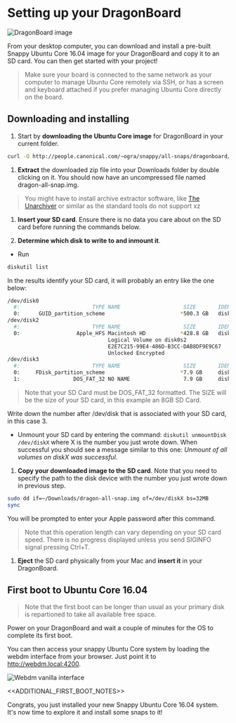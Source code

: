 # Setting up your DragonBoard

![DragonBoard image](https://raw.githubusercontent.com/ubuntu-core/snappy-dev-website/master/src/img/devices/dragonboard.png "DragonBoard image")

From your desktop computer, you can download and install a pre-built Snappy Ubuntu Core 16.04 image for your DragonBoard and copy it to an SD card. You can then get started with your project!

> Make sure your board is connected to the same network as your computer to manage Ubuntu Core remotely via SSH, or has a screen and keyboard attached if you prefer managing Ubuntu Core directly on the board.

## Downloading and installing

1. Start by **downloading the Ubuntu Core image** for DragonBoard in your current folder.
```sh
curl -O http://people.canonical.com/~ogra/snappy/all-snaps/dragonboard/dragon-all-snap.img.xz
```

1. **Extract** the downloaded zip file into your Downloads folder by double clicking on it. You should now have an uncompressed file named dragon-all-snap.img.
> You might have to install archive extractor software, like [The Unarchiver](https://itunes.apple.com/gb/app/the-unarchiver/id425424353?mt=12) or similar as the standard tools do not support xz

1. **Insert your SD card**. Ensure there is no data you care about on the SD card before running the commands below.

1. **Determine which disk to write to and inmount it**.
 * Run
```sh
diskutil list
```
 In the results identify your SD card, it will probably an entry like the one below:
```sh
/dev/disk0
  #:                       TYPE NAME                    SIZE       IDENTIFIER
  0:      GUID_partition_scheme                        *500.3 GB   disk0
/dev/disk2
  #:                       TYPE NAME                    SIZE       IDENTIFIER
  0:                  Apple_HFS Macintosh HD           *428.8 GB   disk1
                                Logical Volume on disk0s2
                                E2E7C215-99E4-486D-B3CC-DAB8DF9E9C67
                                Unlocked Encrypted
/dev/disk3
  #:                       TYPE NAME                    SIZE       IDENTIFIER
  0:     FDisk_partition_scheme                        *7.9 GB     disk3
  1:                 DOS_FAT_32 NO NAME                 7.9 GB     disk3s1
```
 > Note that your SD Card must be DOS_FAT_32 formatted. The SIZE will be the size of your SD card, in this example an 8GB SD Card.

 Write down the number after /dev/disk that is associated with your SD card, in this case 3.

 * Unmount your SD card by entering the command:
 `diskutil unmountDisk /dev/diskX` where X is the number you just wrote down. When successful you should see a message similar to this one: *Unmount of all volumes on diskX was successful*.

1. **Copy your downloaded image to the SD card**. Note that you need to specify the path to the disk device with the number you just wrote down in previous step.
```sh
sudo dd if=~/Downloads/dragon-all-snap.img of=/dev/diskX bs=32MB
sync
```
You will be prompted to enter your Apple password after this command.

 > Note that this operation length can vary depending on your SD card speed. There is no progress displayed unless you send SIGINFO signal pressing Ctrl+T.

1. **Eject** the SD card physically from your Mac and **insert it** in your DragonBoard.

## First boot to Ubuntu Core 16.04

> Note that the first boot can be longer than usual as your primary disk is repartioned to take all available free space.

Power on your DragonBoard and wait a couple of minutes for the OS to complete its first boot.

You can then access your snappy Ubuntu Core system by loading the webdm interface from your browser. Just point it to
http://webdm.local:4200.

![Webdm vanilla interface](https://raw.githubusercontent.com/ubuntu-core/snappy-dev-website/master/src/img/setup/webdm.png)

<<ADDITIONAL_FIRST_BOOT_NOTES>>

Congrats, you just installed your new Snappy Ubuntu Core 16.04 system. It's now time to explore it and
install some snaps to it!
